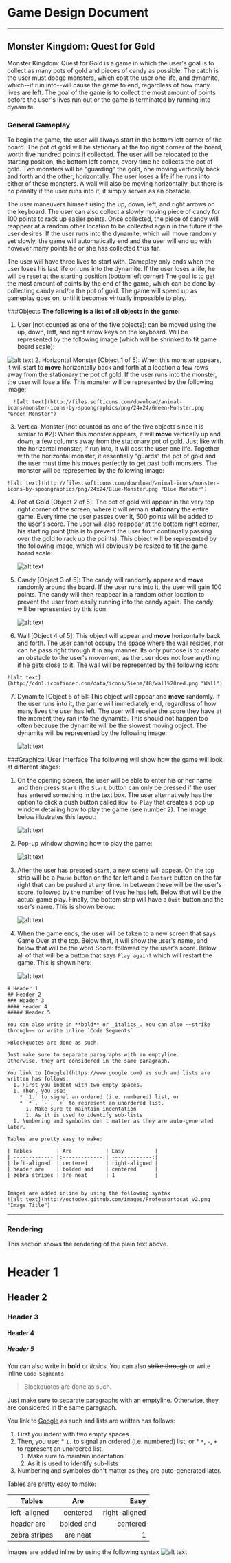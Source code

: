 # Game Design Document

----

## Monster Kingdom: Quest for Gold
Monster Kingdom: Quest for Gold is a game in which the user's goal is to collect as many pots of gold 
and pieces of candy as possible. The catch is the user must dodge monsters, which cost the user one life,
and dynamite, which--if run into--will cause the game to end, regardless of how many lives are left. The 
goal of the game is to collect the most amount of points before the user's lives run out or the game is 
terminated by running into dynamite.

### General Gameplay
To begin the game, the user will always start in the bottom left corner of the board. The pot of gold will 
be stationary at the top right corner of the board, worth five hundred points if collected. The user will be
relocated to the starting position, the bottom left corner, every time he collects the pot of gold.
Two monsters will be "guarding" the gold, one moving vertically back and forth and the other, horizontally. 
The user loses a life if he runs into either of these monsters. A wall will also be moving horizontally, 
but there is no penalty if the user runs into it; it simply serves as an obstacle.

The user maneuvers himself using the up, down, left, and right arrows on the keyboard. The user can also 
collect a slowly moving piece of candy for 100 points to rack up easier points. Once collected, the piece of
candy will reappear at a random other location to be collected again in the future if the user desires.
If the user runs into the dynamite, which will move randomly yet slowly, the game will automatically end 
and the user will end up with however many points he or she has collected thus far. 

The user will have three lives to start with. Gameplay only ends when the user loses his last life or runs
into the dynamite. If the user loses a life, he will be reset at the starting position (bottom left corner)
The goal is to get the most amount of points by the end of the game, which can be done by collecting candy 
and/or the pot of gold. The game will speed up as gameplay goes on, until it becomes virtually impossible 
to play.


###Objects
**The following is a list of all objects in the game:**

  1. User [not counted as one of the five objects]: can be moved using the up, down, left, and right arrow 
    keys on the keyboard. Will be represented by the following image (which will be shrinked to fit game board scale):
  
  ![alt text](http://www.pixeljoint.com/files/icons/full/warrior_single_fn.gif "Player Icon")
  2. Horizontal Monster [Object 1 of 5]: When this monster appears, it will start to **move** horizontally back and forth
      at a location a few rows away from the stationary the pot of gold. If the user runs into the monster, the user
      will lose a life. This monster will be represented by the following image:

      ![alt text](http://files.softicons.com/download/animal-icons/monster-icons-by-spoongraphics/png/24x24/Green-Monster.png "Green Monster")
  3. Vertical Monster [not counted as one of the five objects since it is similar to #2]: When this monster appears,
    it will **move** vertically up and down, a few columns away from the stationary pot of gold. Just like with the
    horizontal monster, if run into, it will cost the user one life. Together with the horizontal monster, it essentially
    "guards" the pot of gold and the user must time his moves perfectly to get past both monsters. The monster will be
    represented by the following image:

    ![alt text](http://files.softicons.com/download/animal-icons/monster-icons-by-spoongraphics/png/24x24/Blue-Monster.png "Blue Monster")
  4. Pot of Gold [Object 2 of 5]: The pot of gold will appear in the very top right corner of the screen, where it will
     remain **stationary** the entire game. Every time the user passes over it, 500 points will be added to the user's score. The user
     will also reappear at the bottom right corner, his starting point (this is to prevent the user from continually
     passing over the gold to rack up the points). This object will be represented by the following image, which will
     obviously be resized to fit the game board scale:

     ![alt text](http://www.allfreelogo.com/images/vector-thumb/pot-of-gold-prev114054467117I6sP.jpg "Pot of Gold")
  5. Candy [Object 3 of 5]: The candy will randomly appear and **move** randomly around the board. If the user runs into
     it, the user will gain 100 points. The candy will then reappear in a random other location to prevent the user from
     easily running into the candy again. The candy will be represented by this icon:

     ![alt text](http://www.clker.com/cliparts/9/c/2/c/11949863201080446347candy_02.svg.thumb.png "Candy")
  6. Wall [Object 4 of 5]: This object will appear and **move** horizontally back and forth. The user cannot occupy the
     space where the wall resides, nor can he pass right through it in any manner. Its only purpose is to create an
     obstacle to the user's movement, as the user does not lose anything if he gets close to it. The wall will be
    represented by the following icon: 
    
    ![alt text](http://cdn1.iconfinder.com/data/icons/Siena/48/wall%20red.png "Wall")

  7. Dynamite [Object 5 of 5]: This object will appear and **move** randomly. If the user runs into it, the game will
     immediately end, regardless of how many lives the user has left. The user will receive the score they have at the
     moment they ran into the dynamite. This should not happen too often because the dynamite will be the slowest moving
     object. The dynamite will be represented by the following image:
     
     ![alt text](http://tutorialqueen.com/wp-content/uploads/2009/04/photoshop-dinamite-logo-stock-photo28-thumb.jpg "Dynamite")
     
###Graphical User Interface
The following will show how the game will look at different stages: 

  1. On the opening screen, the user will be able to enter his or her name and then press `Start` (the `Start` button can only
     be pressed if the user has entered something in the text box. The user alternatively has the option to click a push 
     button called `How to Play` that creates a pop up window detailing how to play the game (see number 2). The 
     image below illustrates this layout:
     
     ![alt text](http://i1350.photobucket.com/albums/p776/samdoh1121/startmenu_zps056f8e3f.png "Start Menu")
     
  2. Pop-up window showing how to play the game:
  
     ![alt text](http://i1350.photobucket.com/albums/p776/samdoh1121/howtoplay_zps6d288457.png "How to play")
     
  3. After the user has pressed `Start`, a new scene will appear. On the top strip will be a `Pause` button on 
     the far left and a `Restart` button on the far right that can be pushed at any time. In between these will be the user's score, followed by
     the number of lives he has left. Below that will be the actual game play. Finally, the bottom strip will have a `Quit`
     button and the user's name. This is shown below:
     
     ![alt text](http://i1350.photobucket.com/albums/p776/samdoh1121/gameplay_zps4b35e9e6.png "Game Play") 
  
  4. When the game ends, the user will be taken to a new screen that says Game Over at the top. Below that, it will show the
     user's name, and below that will be the word Score: followed by the user's score. Below all of that will be a button that
     says `Play again?` which will restart the game. This is shown here:
     
     ![alt text](http://i1350.photobucket.com/albums/p776/samdoh1121/gameover_zps67ab6398.png "Game Over") 


```
# Header 1
## Header 2
### Header 3
#### Header 4
##### Header 5

You can also write in **bold** or _italics_. You can also ~~strike through~~ or write inline `Code Segments`

>Blockquotes are done as such.

Just make sure to separate paragraphs with an emptyline. 
Otherwise, they are considered in the same paragraph.

You link to [Google](https://www.google.com) as such and lists are written has follows:
  1. First you indent with two empty spaces.
  1. Then, you use:
    * `1.` to signal an ordered (i.e. numbered) list, or
    * `*`, `-`, `+` to represent an unordered list.
      1. Make sure to maintain indentation
      1. As it is used to identify sub-lists
  1. Numbering and symboles don't matter as they are auto-generated later.

Tables are pretty easy to make:

| Tables        | Are           | Easy          |
| ------------- |:-------------:| -------------:|
| left-aligned  | centered      | right-aligned |
| header are    | bolded and    | centered      |
| zebra stripes | are neat      | 1             |


Images are added inline by using the following syntax
![alt text](http://octodex.github.com/images/Professortocat_v2.png "Image Title")
```

----

### Rendering
This section shows the rendering of the plain text above.

# Header 1
## Header 2
### Header 3
#### Header 4
##### Header 5

You can also write in **bold** or _italics_. You can also ~~strike through~~ or write inline `Code Segments`

>Blockquotes are done as such.

Just make sure to separate paragraphs with an emptyline. 
Otherwise, they are considered in the same paragraph.

You link to [Google](https://www.google.com) as such and lists are written has follows:
  1. First you indent with two empty spaces.
  1. Then, you use:
    * `1.` to signal an ordered (i.e. numbered) list, or
    * `*`, `-`, `+` to represent an unordered list.
      1. Make sure to maintain indentation
      1. As it is used to identify sub-lists
  1. Numbering and symboles don't matter as they are auto-generated later.

Tables are pretty easy to make:

| Tables        | Are           | Easy          |
| ------------- |:-------------:| -------------:|
| left-aligned  | centered      | right-aligned |
| header are    | bolded and    | centered      |
| zebra stripes | are neat      | 1             |


Images are added inline by using the following syntax
![alt text](http://octodex.github.com/images/Professortocat_v2.png "Image Title")

